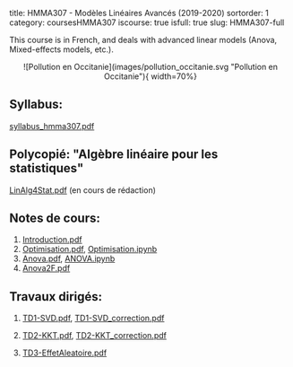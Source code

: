title: HMMA307 - Modèles Linéaires Avancés (2019-2020)
sortorder: 1
category: coursesHMMA307
iscourse: true
isfull: true
slug: HMMA307-full

This course is in French, and deals with advanced linear models (Anova, Mixed-effects models, etc.).

<center>
![Pollution en Occitanie](images/pollution_occitanie.svg "Pollution en Occitanie"){ width=70%}
</center>

## Syllabus:
[syllabus_hmma307.pdf](/enseignement/Montpellier/HMMA307/syllabus_hmma307.pdf)


## Polycopié: "Algèbre linéaire pour les statistiques"
[LinAlg4Stat.pdf](/enseignement/Montpellier/HMMA307/LinAlg4Stat.pdf) (en cours de rédaction)

## Notes de cours:
1. [Introduction.pdf](/enseignement/Montpellier/HMMA307/Introduction.pdf)
1. [Optimisation.pdf](/enseignement/Montpellier/HMMA307/Optimisation.pdf), [Optimisation.ipynb](/enseignement/Montpellier/HMMA307/Optimisation.ipynb)
1. [Anova.pdf](/enseignement/Montpellier/HMMA307/Anova.pdf), [ANOVA.ipynb](/enseignement/Montpellier/HMMA307/ANOVA.ipynb)
1. [Anova2F.pdf](/enseignement/Montpellier/HMMA307/Anova2F.pdf)

## Travaux dirigés:

1. [TD1-SVD.pdf](/enseignement/Montpellier/HMMA307/TD1-SVD.pdf), [TD1-SVD_correction.pdf](/enseignement/Montpellier/HMMA307/TD1-SVD_correction.pdf)

1. [TD2-KKT.pdf](/enseignement/Montpellier/HMMA307/TD2-KKT.pdf), [TD2-KKT_correction.pdf](/enseignement/Montpellier/HMMA307/TD2-KKT_correction.pdf)

1. [TD3-EffetAleatoire.pdf](/enseignement/Montpellier/HMMA307/TD3-EffetAleatoire.pdf)